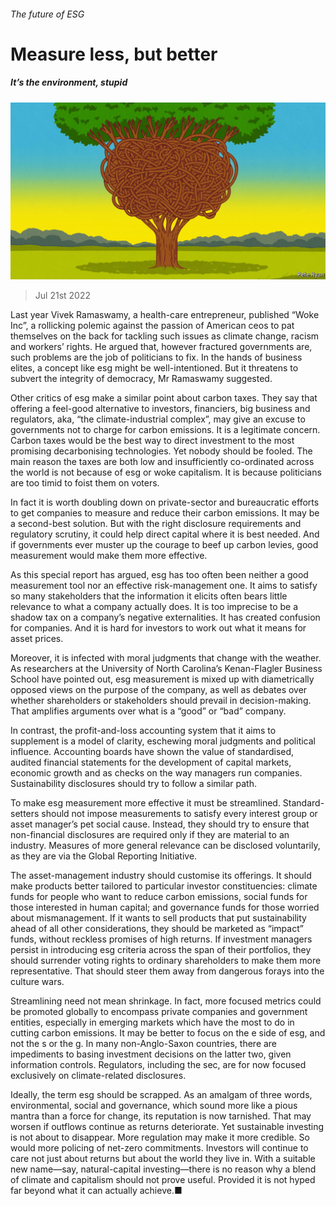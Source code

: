 ###### The future of ESG

# Measure less, but better 

##### It’s the environment, stupid 

![image](images/20220723_SRD007.jpg) 

> Jul 21st 2022 

Last year Vivek Ramaswamy, a health-care entrepreneur, published “Woke Inc”, a rollicking polemic against the passion of American ceos to pat themselves on the back for tackling such issues as climate change, racism and workers’ rights. He argued that, however fractured governments are, such problems are the job of politicians to fix. In the hands of business elites, a concept like esg might be well-intentioned. But it threatens to subvert the integrity of democracy, Mr Ramaswamy suggested.

Other critics of esg make a similar point about carbon taxes. They say that offering a feel-good alternative to investors, financiers, big business and regulators, aka, “the climate-industrial complex”, may give an excuse to governments not to charge for carbon emissions. It is a legitimate concern. Carbon taxes would be the best way to direct investment to the most promising decarbonising technologies. Yet nobody should be fooled. The main reason the taxes are both low and insufficiently co-ordinated across the world is not because of esg or woke capitalism. It is because politicians are too timid to foist them on voters. 

In fact it is worth doubling down on private-sector and bureaucratic efforts to get companies to measure and reduce their carbon emissions. It may be a second-best solution. But with the right disclosure requirements and regulatory scrutiny, it could help direct capital where it is best needed. And if governments ever muster up the courage to beef up carbon levies, good measurement would make them more effective. 

As this special report has argued, esg has too often been neither a good measurement tool nor an effective risk-management one. It aims to satisfy so many stakeholders that the information it elicits often bears little relevance to what a company actually does. It is too imprecise to be a shadow tax on a company’s negative externalities. It has created confusion for companies. And it is hard for investors to work out what it means for asset prices.

Moreover, it is infected with moral judgments that change with the weather. As researchers at the University of North Carolina’s Kenan-Flagler Business School have pointed out, esg measurement is mixed up with diametrically opposed views on the purpose of the company, as well as debates over whether shareholders or stakeholders should prevail in decision-making. That amplifies arguments over what is a “good” or “bad” company.

In contrast, the profit-and-loss accounting system that it aims to supplement is a model of clarity, eschewing moral judgments and political influence. Accounting boards have shown the value of standardised, audited financial statements for the development of capital markets, economic growth and as checks on the way managers run companies. Sustainability disclosures should try to follow a similar path. 

To make esg measurement more effective it must be streamlined. Standard-setters should not impose measurements to satisfy every interest group or asset manager’s pet social cause. Instead, they should try to ensure that non-financial disclosures are required only if they are material to an industry. Measures of more general relevance can be disclosed voluntarily, as they are via the Global Reporting Initiative.

The asset-management industry should customise its offerings. It should make products better tailored to particular investor constituencies: climate funds for people who want to reduce carbon emissions, social funds for those interested in human capital; and governance funds for those worried about mismanagement. If it wants to sell products that put sustainability ahead of all other considerations, they should be marketed as “impact” funds, without reckless promises of high returns. If investment managers persist in introducing esg criteria across the span of their portfolios, they should surrender voting rights to ordinary shareholders to make them more representative. That should steer them away from dangerous forays into the culture wars.

Streamlining need not mean shrinkage. In fact, more focused metrics could be promoted globally to encompass private companies and government entities, especially in emerging markets which have the most to do in cutting carbon emissions. It may be better to focus on the e side of esg, and not the s or the g. In many non-Anglo-Saxon countries, there are impediments to basing investment decisions on the latter two, given information controls. Regulators, including the sec, are for now focused exclusively on climate-related disclosures. 

Ideally, the term esg should be scrapped. As an amalgam of three words, environmental, social and governance, which sound more like a pious mantra than a force for change, its reputation is now tarnished. That may worsen if outflows continue as returns deteriorate. Yet sustainable investing is not about to disappear. More regulation may make it more credible. So would more policing of net-zero commitments. Investors will continue to care not just about returns but about the world they live in. With a suitable new name—say, natural-capital investing—there is no reason why a blend of climate and capitalism should not prove useful. Provided it is not hyped far beyond what it can actually achieve.■

